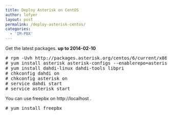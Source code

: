 ```yaml
---
title: Deploy Asterisk on CentOS
author: lofyer
layout: post
permalink: /deploy-asterisk-centos/
categories:
  - 'IM-PBX'
---
```

Get the latest packages. **up to 2014-02-10**

<pre># rpm -Uvh http://packages.asterisk.org/centos/6/current/x86_64/RPMS/asterisknow-version-3.0.1-2_centos6.noarch.rpm
# yum install asterisk asterisk-configs --enablerepo=asterisk-12
# yum install dahdi-linux dahdi-tools libpri
# chkconfig dahdi on
# chkconfig asterisk on
# service dahdi start
# service asterisk start
</pre>

You can use freepbx on http://localhost .

<pre># yum install freepbx
</pre>
